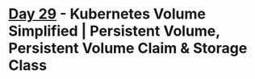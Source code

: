 # [Day 29](https://www.youtube.com/watch?v=2NzYX8_lX_0) - Kubernetes Volume Simplified | Persistent Volume, Persistent Volume Claim & Storage Class

